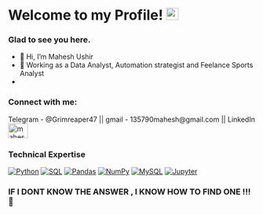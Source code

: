 # Welcome to my Profile! <a> <img src="https://media.giphy.com/media/hvRJCLFzcasrR4ia7z/giphy.gif" width="25px"></a>
### Glad to see you here. 


- 👋 Hi, I’m Mahesh Ushir
- 👀 Working as a Data Analyst, Automation strategist and Feelance Sports Analyst
- 
<h3 align="left">Connect with me:</h3> Telegram - @Grimreaper47 || gmail - 135790mahesh@gmail.com || LinkedIn  <a href="https://www.linkedin.com/in/mahesh-ushir" target="blank"><img align="center" src="https://raw.githubusercontent.com/rahuldkjain/github-profile-readme-generator/master/src/images/icons/Social/linked-in-alt.svg" alt="mahesh-ushir" height="30" width="40" /></a>


              


### Technical Expertise

<p>
  <a href="#"><img alt="Python" src="https://img.shields.io/badge/Python-14354C.svg?logo=python&logoColor=white"></a>
  <a href="#"><img alt="SQL" src="https://custom-icon-badges.herokuapp.com/badge/SQL-025E8C.svg?logo=database&logoColor=white"></a>
  <a href="#"><img alt="Pandas" src="https://img.shields.io/badge/Pandas-150458.svg?logo=pandas&logoColor=white"></a>
  <a href="#"><img alt="NumPy" src="https://img.shields.io/badge/Numpy-013243.svg?logo=numpy&logoColor=white"></a>
   <a href="#"><img alt="MySQL" src="https://img.shields.io/badge/MySQL-00f.svg?logo=mysql&logoColor=white"></a>
   <a href="#"><img alt="Jupyter" src="https://img.shields.io/badge/Jupyter-F37626.svg?logo=Jupyter&logoColor=white"></a>
   

</p>

### IF I DONT KNOW THE ANSWER , I KNOW HOW TO FIND ONE  !!! :stars:
<!---
Maheshushir/Maheshushir is a ✨ special ✨ repository because its `README.md` (this file) appears on your GitHub profile.
You can click the Preview link to take a look at your changes.
--->
